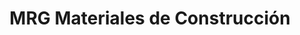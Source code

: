 ---
title: "MRG Materiales de Construcción"
url: /umbrete/mrg-materiales-de-construccion/
shop: comercio
---